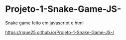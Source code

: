 # Projeto-1-Snake-Game-JS-
Snake game feito em javascript e html 

https://rique25.github.io/Projeto-1-Snake-Game-JS-/
